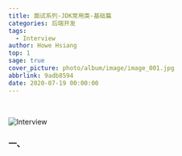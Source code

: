 ```yaml
---
title: 面试系列-JDK常用类-基础篇
categories: 后端开发
tags:
  - Interview
author: Howe Hsiang
top: 1
sage: true
cover_picture: photo/album/image/image_001.jpg
abbrlink: 9adb8594
date: 2020-07-19 00:00:00
---
```


&emsp;&emsp;

<!-- more -->

![Interview](https://www.hosiang.cn/photo/album/image/image_122.jpg "面试系列-JDK常用类-基础篇")

### 一、 




